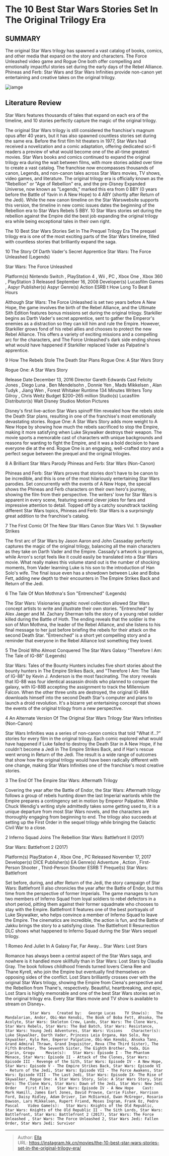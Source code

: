 # The 10 Best Star Wars Stories Set In The Original Trilogy Era


## SUMMARY 


 The original Star Wars trilogy has spawned a vast catalog of books, comics, and other media that expand on the story and characters. 
The Force Unleashed
 video game and 
Rogue One
 both offer compelling and emotionally impactful stories set during the early days of the Rebel Alliance. 
Phineas and Ferb: Star Wars
 and 
Star Wars Infinities
 provide non-canon yet entertaining and creative takes on the original trilogy. 

![iamge](https://static1.srcdn.com/wordpress/wp-content/uploads/2024/01/the-10-best-star-wars-stories-set-in-the-original-trilogy-era.jpg)

## Literature Review

Star Wars features thousands of tales that expand on each era of the timeline, and 10 stories perfectly capture the magic of the original trilogy.




The original Star Wars trilogy is still considered the franchise&#39;s magnum opus after 40 years, but it has also spawned countless stories set during the same era. Before the first film hit theaters in 1977, Star Wars had received a novelization and a comic adaptation, offering dedicated sci-fi readers a preview of what would become one of the all-time greatest movies. Star Wars books and comics continued to expand the original trilogy era during the wait between films, with more stories added over time to create a vast catalog. The franchise now encompasses thousands of canon, Legends, and non-canon tales across Star Wars movies, TV shows, video games, and literature.
The original trilogy era is officially known as the &#34;Rebellion&#34; or &#34;Age of Rebellion&#34; era, and the pre-Disney Expanded Universe, now known as &#34;Legends,&#34; marked this era from 0 BBY (0 years before the Battle of Yavin in A New Hope) to 4 ABY (shortly after Return of the Jedi). While the new canon timeline on the Star Warswebsite supports this version, the timeline in new comic issues dates the beginning of the Rebellion era to Star Wars Rebels 5 BBY. 10 Star Wars stories set during the rebellion against the Empire did the best job expanding the original trilogy era while being exceptional tales in their own right.
            
 
 The 10 Best Star Wars Stories Set In The Prequel Trilogy Era 
The prequel trilogy era is one of the most exciting parts of the Star Wars timeline, filled with countless stories that brilliantly expand the saga.












 








 10  The Story Of Darth Vader&#39;s Secret Apprentice 
Star Wars: The Force Unleashed (Legends)


 







  Star Wars: The Force Unleashed  


  Platform(s)    Nintendo Switch , PlayStation 4 , Wii , PC , Xbox One , Xbox 360 , PlayStation 3     Released    September 16, 2008     Developer(s)    Lucasfilm Games , Aspyr     Publisher(s)    Aspyr     Genre(s)    Action     ESRB    t     How Long To Beat    8 Hours    


Although Star Wars: The Force Unleashed is set two years before A New Hope, the game involves the birth of the Rebel Alliance, and the Ultimate Sith Edition features bonus missions set during the original trilogy. Starkiller begins as Darth Vader&#39;s secret apprentice, sent to gather the Emperor&#39;s enemies as a distraction so they can kill him and rule the Empire. However, Starkiller grows fond of his rebel allies and chooses to protect the new Rebel Alliance. This offers a variety of exciting missions and a compelling arc for the characters, and The Force Unleashed&#39;s dark side ending shows what would have happened if Starkiller replaced Vader as Palpatine&#39;s apprentice.





 9  How The Rebels Stole The Death Star Plans 
Rogue One: A Star Wars Story


 







  Rogue One: A Star Wars Story  


  Release Date    December 13, 2016     Director    Gareth Edwards     Cast    Felicity Jones , Diego Luna , Ben Mendelsohn , Donnie Yen , Mads Mikkelsen , Alan Tudyk , Jiang Wen , Forest Whitaker     Runtime    134 Minutes     Writers    Tony Gilroy , Chris Weitz     Budget    $200–265 million     Studio(s)    Lucasfilm     Distributor(s)    Walt Disney Studios Motion Pictures    


Disney&#39;s first live-action Star Wars spinoff film revealed how the rebels stole the Death Star plans, resulting in one of the franchise&#39;s most emotionally devastating stories. Rogue One: A Star Wars Story adds more weight to A New Hope by showing how much the rebels sacrificed to stop the Empire, making it more satisfying when Luke Skywalker destroys their weapon. The movie sports a memorable cast of characters with unique backgrounds and reasons for wanting to fight the Empire, and it was a bold decision to have everyone die at the end. Rogue One is an engaging, well-crafted story and a perfect segue between the prequel and the original trilogies.





 8  A Brilliant Star Wars Parody 
Phineas and Ferb: Star Wars (Non-Canon)
        

Phineas and Ferb: Star Wars proves that stories don&#39;t have to be canon to be incredible, and this is one of the most hilariously entertaining Star Wars parodies. Set concurrently with the events of A New Hope, the special shows the Phineas and Ferb characters on their own hero&#39;s journey, showing the film from their perspective. The writers&#39; love for Star Wars is apparent in every scene, featuring several clever jokes for fans and impressive attention to detail. Topped off by a catchy soundtrack tackling different Star Wars topics, Phineas and Ferb: Star Wars is a surprisingly great addition to the franchise&#39;s catalog.







 7  The First Comic Of The New Star Wars Canon 
Star Wars Vol. 1: Skywalker Strikes
        

The first arc of Star Wars by Jason Aaron and John Cassaday perfectly captures the magic of the original trilogy, balancing all the main characters as they take on Darth Vader and the Empire. Cassady&#39;s artwork is gorgeous, while Arron&#39;s script feels like it could easily be translated into a Star Wars movie. What really makes this volume stand out is the number of shocking moments, from Vader learning Luke is his son to the introduction of Han Solo&#39;s wife. The final issue even has a showdown between Luke and Boba Fett, adding new depth to their encounters in The Empire Strikes Back and Return of the Jedi.





 6  The Tale Of Mon Mothma&#39;s Son 
&#34;Entrenched&#34; (Legends)
        

The Star Wars: Visionaries graphic novel collection allowed Star Wars concept artists to write and illustrate their own stories. &#34;Entrenched&#34; by Alex Jaeger and M. Zachary Sherman tells the story of a young rebel soldier killed during the Battle of Hoth. The ending reveals that the soldier is the son of Mon Mothma, the leader of the Rebel Alliance, and she listens to his final message to her just before briefing the rebels for their attack on the second Death Star. &#34;Entrenched&#34; is a short yet compelling story and a reminder that everyone in the Rebel Alliance lost something they loved.





 5  The Droid Who Almost Conquered The Star Wars Galaxy 
&#34;Therefore I Am: The Tale of IG-88&#34; (Legends)
        

Star Wars: Tales of the Bounty Hunters includes five short stories about the bounty hunters in The Empire Strikes Back, and &#34;Therefore I Am: The Take of IG-88&#34; by Kevin J. Anderson is the most fascinating. The story reveals that IG-88 was four identical assassin droids who planned to conquer the galaxy, with IG-88B accepting the assignment to track the Millennium Falcon. When the other three units are destroyed, the original IG-88A downloads himself into the second Death Star&#39;s computer and plans to launch a droid revolution. It&#39;s a bizarre yet entertaining concept that shows the events of the original trilogy from a new perspective.





 4  An Alternate Version Of The Original Star Wars Trilogy 
Star Wars Infinities (Non-Canon)


 







Star Wars Infinities was a series of non-canon comics that told &#34;What if...?&#34; stories for every film in the original trilogy. Each comic explored what would have happened if Luke failed to destroy the Death Star in A New Hope, if he couldn&#39;t become a Jedi in The Empire Strikes Back, and if Han&#39;s rescue went wrong in Return of the Jedi. The result is a wide range of outcomes that show how the original trilogy would have been radically different with one change, making Star Wars Infinities one of the franchise&#39;s most creative stories.





 3  The End Of The Empire 
Star Wars: Aftermath Trilogy
        

Covering the year after the Battle of Endor, the Star Wars: Aftermath trilogy follows a group of rebels hunting down the last Imperial warlords while the Empire prepares a contingency set in motion by Emperor Palpatine. While Chuck Wendig&#39;s writing style admittedly takes some getting used to, it is a unique departure from most Star Wars novels, and the characters are thoroughly engaging from beginning to end. The trilogy also succeeds at setting up the First Order in the sequel trilogy while bringing the Galactic Civil War to a close.





 2  Inferno Squad Joins The Rebellion 
Star Wars: Battlefront II (2017)


 







  Star Wars: Battlefront 2 (2017)  


  Platform(s)    PlayStation 4 , Xbox One , PC     Released    November 17, 2017     Developer(s)    DICE     Publisher(s)    EA     Genre(s)    Adventure , Action , First-Person Shooter , Third-Person Shooter     ESRB    T     Prequel(s)    Star Wars: Battlefront    


Set before, during, and after Return of the Jedi, the story campaign of Star Wars: Battlefront II also chronicles the year after the Battle of Endor, but this time from the perspective of former Imperials. The game manages to turn two members of Inferno Squad from loyal soldiers to rebel defectors in a short period, pitting them against their former squadmate who chooses to stay with the Empire. Battlefront II features one of the best portrayals of Luke Skywalker, who helps convince a member of Inferno Squad to leave the Empire. The cinematics are incredible, the action is fun, and the Battle of Jakku brings the story to a satisfying close.
The Battlefront II Resurrection DLC shows what happened to Inferno Squad during the Star Wars sequel trilogy. 






 1  Romeo And Juliet In A Galaxy Far, Far Away... 
Star Wars: Lost Stars
        

Romance has always been a central aspect of the Star Wars saga, and nowhere is it handled more skillfully than in Star Wars: Lost Stars by Claudia Gray. The book follows childhood friends turned lovers Ciena Ree and Thane Kyrell, who join the Empire but eventually find themselves on opposing sides of the conflict. Lost Stars brilliantly crosses over with the original Star Wars trilogy, showing the Empire from Ciena&#39;s perspective and the Rebellion from Thane&#39;s, respectively. Beautiful, heartbreaking, and epic, Lost Stars is highly memorable and one of the best Star Wars stories set in the original trilogy era.
Every Star Wars movie and TV show is available to stream on Disney&#43;. 

               Star Wars   Created by:   George Lucas    TV Show(s):   The Mandalorian, Andor, Obi-Wan Kenobi, The Book of Boba Fett, Ahsoka, The Acolyte, Star Wars: Skeleton Crew, Lando, Star Wars: The Clone Wars, Star Wars Rebels, Star Wars: The Bad Batch, Star Wars: Resistance, Star Wars: Young Jedi Adventures, Star Wars: Visions    Character(s):   Luke Skywalker, Darth Vader, Princess Leia Organa, Han Solo, Rey Skywalker, Kylo Ren, Emperor Palpatine, Obi-Wan Kenobi, Ahsoka Tano, Grand Admiral Thrawn, Grand Inquisitor, Reva (The Third Sister), The Fifth Brother, The Seventh Sister, The Eighth Brother, Yoda, Din Djarin, Grogu     Movie(s):   Star Wars: Episode I - The Phantom Menace, Star Wars: Episode II - Attack of the Clones, Star Wars: Episode III - Revenge of the Sith, Star Wars: Episode IV - A New Hope, Star Wars: Episode V - The Empire Strikes Back, Star Wars: Episode VI - Return of the Jedi, Star Wars: Episode VII - The Force Awakens, Star Wars: Episode VIII - The Last Jedi, Star Wars: Episode IX- The Rise of Skywalker, Rogue One: A Star Wars Story, Solo: A Star Wars Story, Star Wars: The Clone Wars, Star Wars: Dawn of the Jedi, Star Wars: New Jedi Order    First Film:   Star Wars: Episode IV - A New Hope    Cast:   Mark Hamill, James Earl Jones, David Prowse, Carrie Fisher, Harrison Ford, Daisy Ridley, Adam Driver, Ian McDiarmid, Ewan McGregor, Rosario Dawson, Lars Mikkelsen, Rupert Friend, Moses Ingram, Frank Oz, Pedro Pascal    Video Game(s):   Star Wars: Knights of the Old Republic, Star Wars: Knights of the Old Republic II - The Sith Lords, Star Wars: Battlefront, Star Wars: Battlefront 2 (2017), Star Wars: The Force Unleashed , Star Wars: The Force Unleashed 2, Star Wars Jedi: Fallen Order, Star Wars Jedi: Survivor      

---

> Author: [Ella](https://instagram.hk.cn/)  
> URL: https://instagram.hk.cn/movies/the-10-best-star-wars-stories-set-in-the-original-trilogy-era/  

